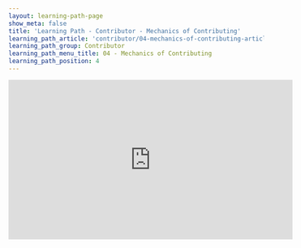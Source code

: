 ```yaml
---
layout: learning-path-page
show_meta: false
title: 'Learning Path - Contributor - Mechanics of Contributing'
learning_path_article: 'contributor/04-mechanics-of-contributing-article'
learning_path_group: Contributor
learning_path_menu_title: 04 - Mechanics of Contributing
learning_path_position: 4
---
```


<iframe width="560" height="315" src="https://www.youtube.com/embed/BxemepTtPz8" frameborder="0" allow="accelerometer; autoplay; encrypted-media; gyroscope; picture-in-picture" allowfullscreen></iframe>
